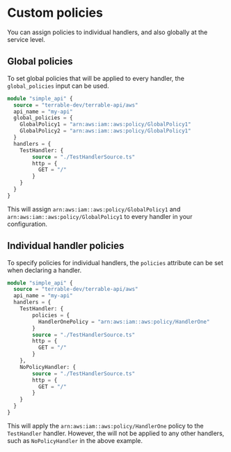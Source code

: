 # Custom policies

You can assign policies to individual handlers, and also globally at the service level.

## Global policies

To set global policies that will be applied to every handler, the `global_policies` input can
be used.

```terraform
module "simple_api" {
  source = "terrable-dev/terrable-api/aws"
  api_name = "my-api"
  global_policies = {
    GlobalPolicy1 = "arn:aws:iam::aws:policy/GlobalPolicy1"
    GlobalPolicy2 = "arn:aws:iam::aws:policy/GlobalPolicy1"
  }
  handlers = {
    TestHandler: {
        source = "./TestHandlerSource.ts"
        http = {
          GET = "/"
        }
    }
  }
}
```

This will assign `arn:aws:iam::aws:policy/GlobalPolicy1` and `arn:aws:iam::aws:policy/GlobalPolicy1`
to every handler in your configuration.

## Individual handler policies

To specify policies for individual handlers, the `policies` attribute can be set when
declaring a handler.

```terraform
module "simple_api" {
  source = "terrable-dev/terrable-api/aws"
  api_name = "my-api"
  handlers = {
    TestHandler: {
        policies = {
          HandlerOnePolicy = "arn:aws:iam::aws:policy/HandlerOne"
        }
        source = "./TestHandlerSource.ts"
        http = {
          GET = "/"
        }
    },
    NoPolicyHandler: {
        source = "./TestHandlerSource.ts"
        http = {
          GET = "/"
        }
    }
  }
}
```

This will apply the `arn:aws:iam::aws:policy/HandlerOne` policy to the `TestHandler` handler.
However, the will not be applied to any other handlers, such as `NoPolicyHandler` in the above example.

